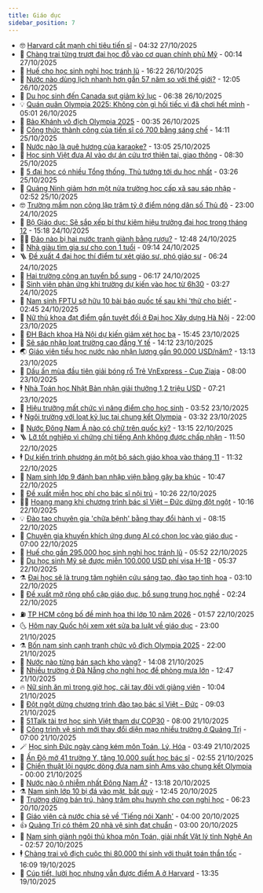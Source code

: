 ```yaml
---
title: Giáo dục
sidebar_position: 7
---
```


<!-- vnexpress-giao-duc:START -->
- 🤓 [Harvard cắt mạnh chỉ tiêu tiến sĩ](https://vnexpress.net/harvard-cat-manh-chi-tieu-tien-si-4956257.html) - 04:32 27/10/2025
- 🦆 [Chàng trai từng trượt đại học đỗ vào cơ quan chính phủ Mỹ](https://vnexpress.net/chang-trai-tung-truot-dai-hoc-do-vao-co-quan-chinh-phu-my-4955811.html) - 00:14 27/10/2025
- 🦩 [Huế cho học sinh nghỉ học tránh lũ](https://vnexpress.net/da-nang-hue-cho-hoc-sinh-nghi-hoc-ngay-27-10-4956013.html) - 16:22 26/10/2025
- 🌮 [Nước nào dùng lịch nhanh hơn gần 57 năm so với thế giới?](https://vnexpress.net/nuoc-nao-dung-lich-nhanh-hon-gan-57-nam-so-voi-the-gioi-4955986.html) - 12:05 26/10/2025
- 🔭 [Du học sinh đến Canada sụt giảm kỷ lục](https://vnexpress.net/du-hoc-sinh-den-canada-sut-giam-ky-luc-4955846.html) - 06:38 26/10/2025
- 💡 [Quán quân Olympia 2025: Không còn gì hối tiếc vì đã chơi hết mình](https://vnexpress.net/quan-quan-duong-len-dinh-olympia-2025-khong-con-gi-hoi-tiec-4955899.html) - 05:01 26/10/2025
- 🥰 [Bảo Khánh vô địch Olympia 2025](https://vnexpress.net/truc-tiep-chung-ket-duong-len-dinh-olympia-2025-4955848-tong-thuat.html) - 00:35 26/10/2025
- 🐲 [Công thức thành công của tiến sĩ có 700 bằng sáng chế](https://vnexpress.net/ts-nguyen-thanh-my-8-yeu-to-de-thanh-cong-4955685.html) - 14:11 25/10/2025
- 🦒 [Nước nào là quê hương của karaoke?](https://vnexpress.net/nuoc-nao-la-que-huong-cua-karaoke-4955663.html) - 13:05 25/10/2025
- 🦆 [Học sinh Việt đưa AI vào dự án cứu trợ thiên tai, giao thông](https://vnexpress.net/hoc-sinh-viet-dua-ai-vao-du-an-cuu-tro-thien-tai-giao-thong-4955736.html) - 08:30 25/10/2025
- 🧰 [5 đại học có nhiều Tổng thống, Thủ tướng tới du học nhất](https://vnexpress.net/5-dai-hoc-co-nhieu-tong-thong-thu-tuong-toi-du-hoc-nhat-4955599.html) - 03:26 25/10/2025
- 🐘 [Quảng Ninh giảm hơn một nửa trường học cấp xã sau sáp nhập](https://vnexpress.net/quang-ninh-giam-hon-mot-nua-truong-hoc-cap-xa-sau-sap-nhap-4955526.html) - 02:52 25/10/2025
- 🤓 [Trường mầm non công lập trăm tỷ ở điểm nóng dân số Thủ đô](https://vnexpress.net/truong-mam-non-cong-lap-tram-ty-o-diem-nong-dan-so-thu-do-4954919.html) - 23:00 24/10/2025
- 🧰 [Bộ Giáo dục: Sẽ sắp xếp bí thư kiêm hiệu trưởng đại học trong tháng 12](https://vnexpress.net/bo-giao-duc-se-sap-xep-bi-thu-kiem-hieu-truong-dai-hoc-trong-thang-12-4955522.html) - 15:18 24/10/2025
- 🧑‍💻 [Đảo nào bị hai nước tranh giành bằng rượu?](https://vnexpress.net/dao-nao-bi-hai-nuoc-tranh-gianh-bang-ruou-4955484.html) - 12:48 24/10/2025
- 🫶 [Nhà giàu tìm gia sư cho con 1 tuổi](https://vnexpress.net/nha-giau-tim-gia-su-cho-con-1-tuoi-4955335.html) - 09:14 24/10/2025
- 🪜 [Đề xuất 4 đại học thí điểm tự xét giáo sư, phó giáo sư](https://vnexpress.net/de-xuat-4-dai-hoc-thi-diem-tu-xet-giao-su-pho-giao-su-4955279.html) - 06:24 24/10/2025
- 🎊 [Hai trường công an tuyển bổ sung](https://vnexpress.net/hai-truong-cong-an-tuyen-bo-sung-4954807.html) - 06:17 24/10/2025
- 🧐 [Sinh viên phản ứng khi trường dự kiến vào học từ 6h30](https://vnexpress.net/dai-hoc-cong-thuong-tp-hcm-doi-gio-vao-hoc-sinh-vien-phan-ung-4955122.html) - 03:27 24/10/2025
- 🌈 [Nam sinh FPTU sở hữu 10 bài báo quốc tế sau khi &#39;thử cho biết&#39;](https://vnexpress.net/nam-sinh-fptu-so-huu-10-bai-bao-quoc-te-sau-khi-thu-cho-biet-4955205.html) - 02:45 24/10/2025
- 🥰 [Nữ thủ khoa đạt điểm gần tuyệt đối ở Đại học Xây dựng Hà Nội](https://vnexpress.net/nu-thu-khoa-dat-diem-gan-tuyet-doi-o-dai-hoc-xay-dung-ha-noi-4954969.html) - 22:00 23/10/2025
- 🎡 [ĐH Bách khoa Hà Nội dự kiến giảm xét học bạ](https://vnexpress.net/dai-hoc-bach-khoa-ha-noi-du-kien-phuong-thuc-tuyen-sinh-2026-se-giam-xet-hoc-ba-4955118.html) - 15:45 23/10/2025
- 🎊 [Sẽ sáp nhập loạt trường cao đẳng Y tế](https://vnexpress.net/se-sap-nhap-loat-truong-cao-dang-y-te-4955086.html) - 14:12 23/10/2025
- 🌏 [Giáo viên tiểu học nước nào nhận lương gần 90.000 USD/năm?](https://vnexpress.net/giao-vien-tieu-hoc-nuoc-nao-nhan-luong-gan-90-000-usd-nam-4955056.html) - 13:13 23/10/2025
- 🥸 [Dấu ấn mùa đầu tiên giải bóng rổ Trẻ VnExpress - Cup Ziaja](https://vnexpress.net/dau-an-mua-dau-tien-giai-bong-ro-tre-vnexpress-cup-ziaja-4954778.html) - 08:00 23/10/2025
- 🕴 [Nhà Toán học Nhật Bản nhận giải thưởng 1,2 triệu USD](https://vnexpress.net/nha-toan-hoc-nhat-ban-nhan-giai-thuong-1-2-trieu-usd-4954932.html) - 07:21 23/10/2025
- 💂 [Hiệu trưởng mất chức vì nâng điểm cho học sinh](https://vnexpress.net/hieu-truong-mat-chuc-vi-nang-diem-cho-hoc-sinh-4954773.html) - 03:52 23/10/2025
- 🕴 [Ngôi trường với loạt kỷ lục tại chung kết Olympia](https://vnexpress.net/ngoi-truong-voi-loat-ky-luc-tai-chung-ket-olympia-4954530.html) - 03:32 23/10/2025
- 🌋 [Nước Đông Nam Á nào có chữ trên quốc kỳ?](https://vnexpress.net/nuoc-dong-nam-a-nao-co-chu-tren-quoc-ky-4954563.html) - 13:15 22/10/2025
- 🪜 [Lỡ tốt nghiệp vì chứng chỉ tiếng Anh không được chấp nhận](https://vnexpress.net/lo-tot-nghiep-vi-chung-chi-tieng-anh-khong-duoc-chap-nhan-4953951.html) - 11:50 22/10/2025
- 🕴 [Dự kiến trình phương án một bộ sách giáo khoa vào tháng 11](https://vnexpress.net/du-kien-trinh-phuong-an-mot-bo-sach-giao-khoa-vao-thang-11-4954576.html) - 11:32 22/10/2025
- 🎃 [Nam sinh lớp 9 đánh bạn nhập viện bằng gậy ba khúc](https://vnexpress.net/nam-sinh-lop-9-danh-ban-nhap-vien-bang-gay-ba-khuc-4954562.html) - 10:47 22/10/2025
- 🦏 [Đề xuất miễn học phí cho bác sĩ nội trú](https://vnexpress.net/de-xuat-mien-hoc-phi-cho-bac-si-noi-tru-4954551.html) - 10:26 22/10/2025
- 🧑‍🏫 [Hoang mang khi chương trình bác sĩ Việt – Đức dừng đột ngột](https://vnexpress.net/hoang-mang-khi-chuong-trinh-bac-si-viet-duc-dung-dot-ngot-4954537.html) - 10:16 22/10/2025
- 💡 [Đào tạo chuyên gia &#39;chữa bệnh&#39; bằng thay đổi hành vi](https://vnexpress.net/dao-tao-chuyen-gia-chua-benh-bang-thay-doi-hanh-vi-4954470.html) - 08:15 22/10/2025
- 🐎 [Chuyên gia khuyến khích ứng dụng AI có chọn lọc vào giáo dục](https://vnexpress.net/chuyen-gia-khuyen-khich-ung-dung-ai-co-chon-loc-vao-giao-duc-4954382.html) - 07:00 22/10/2025
- 🧰 [Huế cho gần 295.000 học sinh nghỉ học tránh lũ](https://vnexpress.net/hue-cho-gan-295-000-hoc-sinh-nghi-hoc-tranh-lu-4954386.html) - 05:52 22/10/2025
- 🙉 [Du học sinh Mỹ sẽ được miễn 100.000 USD phí visa H-1B](https://vnexpress.net/du-hoc-sinh-my-se-duoc-mien-100-000-usd-phi-visa-h-1b-4954345.html) - 05:37 22/10/2025
- ⚗️ [Đại học sẽ là trung tâm nghiên cứu sáng tạo, đào tạo tinh hoa](https://vnexpress.net/dai-hoc-se-la-trung-tam-nghien-cuu-sang-tao-dao-tao-tinh-hoa-4954273.html) - 03:10 22/10/2025
- 🌝 [Đề xuất mở rộng phổ cập giáo dục, bổ sung trung học nghề](https://vnexpress.net/de-xuat-mo-rong-pho-cap-giao-duc-bo-sung-trung-hoc-nghe-4954247.html) - 02:24 22/10/2025
- ⛽️ [TP HCM công bố đề minh họa thi lớp 10 năm 2026](https://vnexpress.net/minh-hoa-de-thi-lop-10-cua-tp-hcm-mon-toan-van-anh-nam-2026-4954238.html) - 01:57 22/10/2025
- 🌜 [Hôm nay Quốc hội xem xét sửa ba luật về giáo dục](https://vnexpress.net/hom-nay-quoc-hoi-xem-xet-sua-ba-luat-ve-giao-duc-4954141.html) - 23:00 21/10/2025
- ⚗️ [Bốn nam sinh cạnh tranh chức vô địch Olympia 2025](https://vnexpress.net/bon-nam-sinh-canh-tranh-chuc-vo-dich-olympia-2025-4953388.html) - 22:00 21/10/2025
- 🧰 [Nước nào từng bán sạch kho vàng?](https://vnexpress.net/nuoc-nao-tung-ban-sach-kho-vang-4954068.html) - 14:08 21/10/2025
- 🤗 [Nhiều trường ở Đà Nẵng cho nghỉ học đề phòng mưa lớn](https://vnexpress.net/nhieu-truong-o-da-nang-cho-nghi-hoc-de-phong-mua-lon-4954047.html) - 12:47 21/10/2025
- 🔥 [Nữ sinh ăn mì trong giờ học, cãi tay đôi với giảng viên](https://vnexpress.net/nu-sinh-an-mi-trong-gio-hoc-cai-tay-doi-voi-giang-vien-4954091.html) - 10:04 21/10/2025
- 💪 [Đột ngột dừng chương trình đào tạo bác sĩ Việt - Đức](https://vnexpress.net/dot-ngot-dung-chuong-trinh-dao-tao-bac-si-viet-duc-4953977.html) - 09:03 21/10/2025
- 💂 [51Talk tài trợ học sinh Việt tham dự COP30](https://vnexpress.net/51talk-tai-tro-hoc-sinh-viet-tham-du-cop30-4953902.html) - 08:00 21/10/2025
- 🌮 [Công trình vệ sinh mới thay đổi diện mạo nhiều trường ở Quảng Trị](https://vnexpress.net/cong-trinh-ve-sinh-moi-thay-doi-dien-mao-nhieu-truong-o-quang-tri-4953534.html) - 07:00 21/10/2025
- 🪄 [Học sinh Đức ngày càng kém môn Toán, Lý, Hóa](https://vnexpress.net/hoc-sinh-duc-ngay-cang-kem-mon-toan-ly-hoa-4953837.html) - 03:49 21/10/2025
- 🎡 [Ấn Độ mở 41 trường Y, tăng 10.000 suất học bác sĩ](https://vnexpress.net/an-do-mo-41-truong-y-tang-10-000-suat-hoc-bac-si-4953666.html) - 02:55 21/10/2025
- 🌈 [Chiến thuật lội ngược dòng đưa nam sinh Ams vào chung kết Olympia](https://vnexpress.net/chien-thuat-loi-nguoc-dong-dua-nam-sinh-ams-vao-chung-ket-olympia-4953477.html) - 00:00 21/10/2025
- 🎊 [Nước nào ô nhiễm nhất Đông Nam Á?](https://vnexpress.net/nuoc-nao-o-nhiem-nhat-dong-nam-a-4953663.html) - 13:18 20/10/2025
- ⚗️ [Nam sinh lớp 10 bị đá vào mặt, bắt quỳ](https://vnexpress.net/nam-sinh-lop-10-bi-da-vao-mat-bat-quy-4953694.html) - 12:45 20/10/2025
- 🌁 [Trường dừng bán trú, hàng trăm phụ huynh cho con nghỉ học](https://vnexpress.net/truong-dung-ban-tru-hang-tram-phu-huynh-cho-con-nghi-hoc-4953467.html) - 06:23 20/10/2025
- 🦏 [Giáo viên cả nước chia sẻ về &#39;Tiếng nói Xanh&#39;](https://vnexpress.net/giao-vien-ca-nuoc-chia-se-ve-tieng-noi-xanh-4953427.html) - 04:00 20/10/2025
- 👍 [Quảng Trị có thêm 20 nhà vệ sinh đạt chuẩn](https://vnexpress.net/quang-tri-co-them-20-nha-ve-sinh-dat-chuan-4953330.html) - 03:00 20/10/2025
- 🌈 [Nam sinh giành ngôi thủ khoa môn Toán, giải nhất Vật lý tỉnh Nghệ An](https://vnexpress.net/nam-sinh-gianh-ngoi-thu-khoa-mon-toan-giai-nhat-vat-ly-tinh-nghe-an-4953264.html) - 02:57 20/10/2025
- 🕴 [Chàng trai vô địch cuộc thi 80.000 thí sinh với thuật toán thần tốc](https://vnexpress.net/chang-trai-vo-dich-cuoc-thi-80-000-thi-sinh-voi-thuat-toan-than-toc-4953260.html) - 16:09 19/10/2025
- 🧰 [Cúp tiết, lười học nhưng vẫn được điểm A ở Harvard](https://vnexpress.net/cup-tiet-luoi-hoc-nhung-van-duoc-diem-a-o-harvard-4953235.html) - 13:35 19/10/2025<!-- vnexpress-giao-duc:END -->
